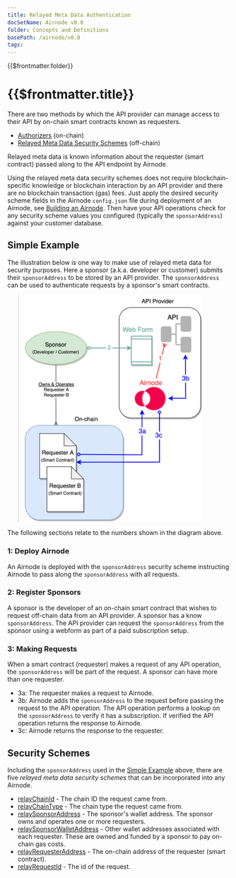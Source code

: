 ```yaml
---
title: Relayed Meta Data Authentication
docSetName: Airnode v0.8
folder: Concepts and Definitions
basePath: /airnode/v0.8
tags:
---
```


<TitleSpan>{{$frontmatter.folder}}</TitleSpan>

# {{$frontmatter.title}}

<VersionWarning/>

<TocHeader />
<TOC class="table-of-contents" :include-level="[2,3]" />

There are two methods by which the API provider can manage access to their API
by on-chain smart contracts known as requesters.

- [Authorizers](../grp-providers/guides/build-an-airnode/apply-auth.md)
  (on-chain)
- [Relayed Meta Data Security Schemes](../grp-providers/guides/build-an-airnode/api-security.md)
  (off-chain)

Relayed meta data is known information about the requester (smart contract)
passed along to the API endpoint by Airnode.

Using the relayed meta data security schemes does not require
blockchain-specific knowledge or blockchain interaction by an API provider and
there are no blockchain transaction (gas) fees. Just apply the desired security
scheme fields in the Airnode `config.json` file during deployment of an Airnode,
see [Building an Airnode](../grp-providers/guides/build-an-airnode/). Then have
your API operations check for any security scheme values you configured
(typically the `sponsorAddress`) against your customer database.

## Simple Example

The illustration below is one way to make use of relayed meta data for security
purposes. Here a sponsor (a.k.a. developer or customer) submits their
`sponsorAddress` to be stored by an API provider. The `sponsorAddress` can be
used to authenticate requests by a sponsor's smart contracts.</p>

> <img src="../assets/images/relay-meta-flow.png" width="400px"/>

The following sections relate to the numbers shown in the diagram above.

### 1: Deploy Airnode

An Airnode is deployed with the `sponsorAddress` security scheme instructing
Airnode to pass along the `sponsorAddress` with all requests.

### 2: Register Sponsors

A sponsor is the developer of an on-chain smart contract that wishes to request
off-chain data from an API provider. A sponsor has a know `sponsorAddress`. The
API provider can request the `sponsorAddress` from the sponsor using a webform
as part of a paid subscription setup.

### 3: Making Requests

When a smart contract (requester) makes a request of any API operation, the
`sponsorAddress` will be part of the request. A sponsor can have more than one
requester.

- 3a: The requester makes a request to Airnode.
- 3b: Airnode adds the `sponsorAddress` to the request before passing the
  request to the API operation. The API operation performs a lookup on the
  `sponsorAddress` to verify it has a subscription. If verified the API
  operation returns the response to Airnode.
- 3c: Airnode returns the response to the requester.

## Security Schemes

Including the `sponsorAddress` used in the
[Simple Example](./relay-meta-auth.md#simple-example) above, there are five
_relayed meta data security schemes_ that can be incorporated into any Airnode.

- [relayChainId](../grp-providers/guides/build-an-airnode/api-security.md#relaychainid) -
  The chain ID the request came from.
- [relayChainType](../grp-providers/guides/build-an-airnode/api-security.md#relaychaintype) -
  The chain type the request came from.
- [relaySponsorAddress](../grp-providers/guides/build-an-airnode/api-security.md#relaysponsoraddress) -
  The sponsor's wallet address. The sponsor owns and operates one or more
  requesters.
- [relaySponsorWalletAddress](../grp-providers/guides/build-an-airnode/api-security.md#relaysponsorwalletaddress) -
  Other wallet addresses associated with each requester. These are owned and
  funded by a sponsor to pay on-chain gas costs.
- [relayRequesterAddress](../grp-providers/guides/build-an-airnode/api-security.md#relayrequesteraddress) -
  The on-chain address of the requester (smart contract).
- [relayRequestId](../grp-providers/guides/build-an-airnode/api-security.md#relayrequestid) -
  The id of the request.
